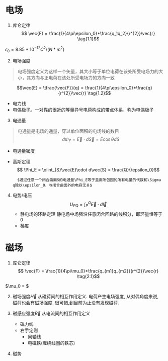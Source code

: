 # 电场

1. 库仑定律
$$ \vec{F} = \frac{1}{4\pi\epsilon_0}*\frac{q_1q_2}{r^{2}}\vec{r}  \tag{1.1}$$

$\epsilon_0 = 8.85*10^{-12}C^{2}/(N*m^{2})$

2. 电场强度
> 电场强度定义为这样一个矢量，其大小等于单位电荷在该处所受电场力的大小，其方向与正电荷在该处所受电场力的方向一致

$$\vec{E} = \tfrac{\vec{F}}{q} = \frac{1}{4\pi\epsilon_0}*\frac{q}{r^{2}}\vec{r}    \tag{1.2}$$

- 电力线
- 电偶极子。一对靠的很近的等量异号电荷构成的带点体系，称为电偶极子

3. 电通量
> 电通量是电场的通量，穿过单位面积的电场线的数目
   $$ d\Phi_E = \vec{E}\cdot d\vec{S} = E\cos\theta dS  \tag{1.3}$$

- 电通量密度
- 高斯定理
    $$ \Phi_E = \oiint_{S}\vec{E}\cdot d\vec{S}  = \frac{Q}{\epsilon_0}$$

        $通过任意一个闭合曲面S的电通量\Phi_E等于盖面所包围的所有电量的代数和\Sigma q除以\epsilon_0，与闭合曲面外的电容无关$

4. 电势/电压
    $$ U_{PQ} = \int_P^Q\vec{E}\cdot d\vec{l} $$
   - 静电场的环路定理
    静电场中场强沿任意闭合回路的线积分，即环量恒等于0
   - 梯度
  

# 磁场
1. 库仑定律
$$ \vec{F} = \frac{1}{4\pi\mu_0}*\frac{q_{m1}q_{m2}}{r^{2}}\vec{r}  \tag{2.1}$$

$\mu_0 = $

2. 磁场强度$\vec{H}$
   从磁荷间的相互作用定义. 电荷产生电场强度, 从对偶角度来说, 磁荷也会有磁场强度. 很可惜,到目前为止没有发现磁荷. 

3. 磁感应强度$\vec{B}$
   从电流间的相互作用定义
   - 磁力线
   - 右手定则
      - 同轴线
      - 电磁铁(缠绕线圈的铁芯)

4. 磁势